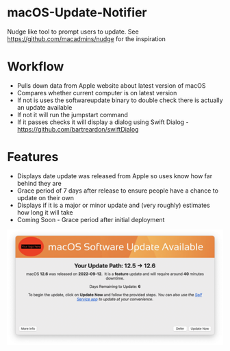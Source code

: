 # macOS-Update-Notifier
Nudge like tool to prompt users to update. See https://github.com/macadmins/nudge for the inspiration

# Workflow
- Pulls down data from Apple website about latest version of macOS
- Compares whether current computer is on latest version
- If not is uses the softwareupdate binary to double check there is actually an update available
- If not it will run the jumpstart command
- If it passes checks it will display a dialog using Swift Dialog - https://github.com/bartreardon/swiftDialog 

# Features
- Displays date update was released from Apple so uses know how far behind they are 
- Grace period of 7 days after release to ensure people have a chance to update on their own
- Displays if it is a major or minor update and (very roughly) estimates how long it will take
- Coming Soon - Grace period after initial deployment 


![macOS-Update](macOS-Update.png)
